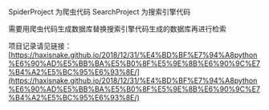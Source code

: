 
SpiderProject 为爬虫代码
SearchProject 为搜索引擎代码

需要用爬虫代码生成数据库替换搜索引擎代码生成的数据库再进行检索

项目记录请见链接：
[https://haxisnake.github.io/2018/12/31/%E4%BD%BF%E7%94%A8python%E6%90%AD%E5%BB%BA%E5%B0%8F%E5%9E%8B%E6%90%9C%E7%B4%A2%E5%BC%95%E6%93%8E/](https://haxisnake.github.io/2018/12/31/%E4%BD%BF%E7%94%A8python%E6%90%AD%E5%BB%BA%E5%B0%8F%E5%9E%8B%E6%90%9C%E7%B4%A2%E5%BC%95%E6%93%8E/)